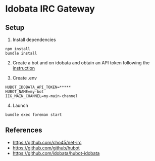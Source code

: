 # Idobata IRC Gateway

## Setup

1. Install dependencies

```
npm install
bundle install
```

2. Create a bot and on idobata and obtain an API token following the [instruction](https://github.com/idobata/hubot-idobata)

3. Create .env

```.env
HUBOT_IDOBATA_API_TOKEN=*****
HUBOT_NAME=my-bot
IIG_MAIN_CHANNEL=my-main-channel
```

4. Launch

```
bundle exec foreman start
```

## References

 * https://github.com/cho45/net-irc
 * https://github.com/github/hubot
 * https://github.com/idobata/hubot-idobata
